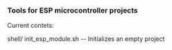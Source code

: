 ### Tools for ESP microcontroller projects

Current contets:

shell/
    init_esp_module.sh -- Initializes an empty project

